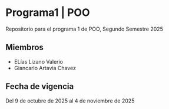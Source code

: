 # Programa1 | POO
Repositorio para el programa 1 de POO, Segundo Semestre 2025

## Miembros
- ELías Lizano Valerio
- Giancarlo Artavia Chavez

## Fecha de vigencia
Del 9 de octubre de 2025 al 4 de noviembre de 2025
